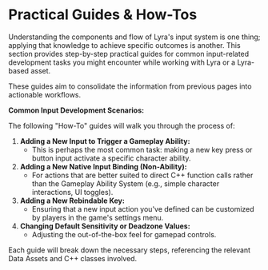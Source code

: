 # Practical Guides & How-Tos

Understanding the components and flow of Lyra's input system is one thing; applying that knowledge to achieve specific outcomes is another. This section provides step-by-step practical guides for common input-related development tasks you might encounter while working with Lyra or a Lyra-based asset.

These guides aim to consolidate the information from previous pages into actionable workflows.

**Common Input Development Scenarios:**

The following "How-To" guides will walk you through the process of:

1. **Adding a New Input to Trigger a Gameplay Ability:**
   * This is perhaps the most common task: making a new key press or button input activate a specific character ability.
2. **Adding a New Native Input Binding (Non-Ability):**
   * For actions that are better suited to direct C++ function calls rather than the Gameplay Ability System (e.g., simple character interactions, UI toggles).
3. **Adding a New Rebindable Key:**
   * Ensuring that a new input action you've defined can be customized by players in the game's settings menu.
4. **Changing Default Sensitivity or Deadzone Values:**
   * Adjusting the out-of-the-box feel for gamepad controls.

Each guide will break down the necessary steps, referencing the relevant Data Assets and C++ classes involved.


